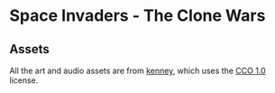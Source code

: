 # Space Invaders - The Clone Wars

## Assets

All the art and audio assets are from [kenney](https://kenney.nl), which uses the [CCO 1.0](https://creativecommons.org/publicdomain/zero/1.0/) license.
